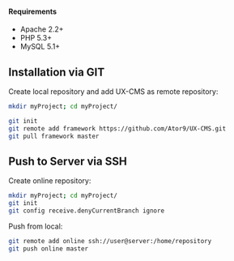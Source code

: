 #### Requirements
* Apache 2.2+
* PHP 5.3+
* MySQL 5.1+

## Installation via GIT
Create local repository and add UX-CMS as remote repository:
```sh
mkdir myProject; cd myProject/

git init
git remote add framework https://github.com/Ator9/UX-CMS.git
git pull framework master
```

## Push to Server via SSH
Create online repository:
```sh
mkdir myProject; cd myProject/
git init
git config receive.denyCurrentBranch ignore
```
Push from local:
```sh
git remote add online ssh://user@server:/home/repository
git push online master
```
